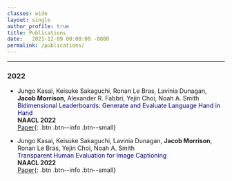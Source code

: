 ```yaml
---
classes: wide
layout: single
author_profile: true
title: Publications
date:   2021-12-09 00:00:00 -0800
permalink: /publications/
---   
```


<!-- ## Publications          -->

***

### 2022

* Jungo Kasai, Keisuke Sakaguchi, Ronan Le Bras, Lavinia Dunagan, **Jacob Morrison**, Alexander R. Fabbri, Yejin Choi, Noah A. Smith                  
<span style="color:navy">Bidimensional Leaderboards: Generate and Evaluate Language Hand in Hand</span>              
**NAACL 2022**                                       
[Paper](https://arxiv.org/pdf/2112.04139.pdf){: .btn .btn--info .btn--small}   

* Jungo Kasai, Keisuke Sakaguchi, Lavinia Dunagan, **Jacob Morrison**, Ronan Le Bras, Yejin Choi, Noah A. Smith                  
<span style="color:navy">Transparent Human Evaluation for Image Captioning</span>              
**NAACL 2022**                                       
[Paper](https://arxiv.org/pdf/2111.08940.pdf){: .btn .btn--info .btn--small}    

